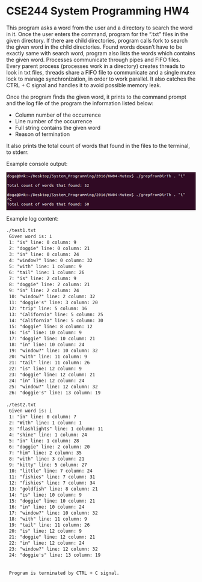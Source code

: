 # CSE244 System Programming HW4

This program asks a word from the user and a directory to search the word in it. Once the user enters the command, program for the “.txt” files in the given directory. If there are child directories, program calls fork to search the given word in the child directories. Found words doesn’t have to be exactly same with search word, program also lists the words which contains the given word. Processes communicate through pipes and FIFO files. Every parent process (processes work in a directory) creates threads to look in txt files, threads share a FIFO file to communicate and a single mutex lock to manage synchronization, in order to work parallel. It also catches the CTRL + C signal and handles it to avoid possible memory leak.

Once the program finds the given word, it prints to the command prompt and the log file of the program the information listed below:

-	Column number of the occurrence
-	Line number of the occurrence
-	Full string contains the given word
-	Reason of termination

It also prints the total count of words that found in the files to the terminal, to stderr.

Example console output:

<p>
  <img align="center" src="https://github.com/dogaminekaba/System-Programming-2016/blob/master/HW04-Mutex/ss-hw4.png"/>
</p>

Example log content:
```
./test1.txt
 Given word is: i
 1: "is" line: 0 column: 9
 2: "doggie" line: 0 column: 21
 3: "in" line: 0 column: 24
 4: "window?" line: 0 column: 32
 5: "with" line: 1 column: 9
 6: "tail" line: 1 column: 26
 7: "is" line: 2 column: 9
 8: "doggie" line: 2 column: 21
 9: "in" line: 2 column: 24
 10: "window?" line: 2 column: 32
 11: "doggie's" line: 3 column: 20
 12: "trip" line: 5 column: 16
 13: "California" line: 5 column: 25
 14: "California" line: 5 column: 30
 15: "doggie" line: 8 column: 12
 16: "is" line: 10 column: 9
 17: "doggie" line: 10 column: 21
 18: "in" line: 10 column: 24
 19: "window?" line: 10 column: 32
 20: "with" line: 11 column: 9
 21: "tail" line: 11 column: 26
 22: "is" line: 12 column: 9
 23: "doggie" line: 12 column: 21
 24: "in" line: 12 column: 24
 25: "window?" line: 12 column: 32
 26: "doggie's" line: 13 column: 19
         
./test2.txt
 Given word is: i
 1: "in" line: 0 column: 7
 2: "With" line: 1 column: 1
 3: "flashlights" line: 1 column: 11
 4: "shine" line: 1 column: 24
 5: "in" line: 1 column: 28
 6: "doggie" line: 2 column: 20
 7: "him" line: 2 column: 35
 8: "with" line: 3 column: 21
 9: "kitty" line: 5 column: 27
 10: "little" line: 7 column: 24
 11: "fishies" line: 7 column: 31
 12: "fishies" line: 7 column: 34
 13: "goldfish" line: 8 column: 21
 14: "is" line: 10 column: 9
 15: "doggie" line: 10 column: 21
 16: "in" line: 10 column: 24
 17: "window?" line: 10 column: 32
 18: "with" line: 11 column: 9
 19: "tail" line: 11 column: 26
 20: "is" line: 12 column: 9
 21: "doggie" line: 12 column: 21
 22: "in" line: 12 column: 24
 23: "window?" line: 12 column: 32
 24: "doggie's" line: 13 column: 19
 
 
 Program is terminated by CTRL + C signal. 
 ```
 
 
 

